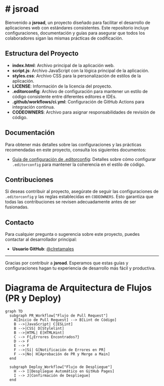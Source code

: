 # # jsroad

Bienvenido a **jsroad**, un proyecto diseñado para facilitar el desarrollo de aplicaciones web con estándares consistentes. Este repositorio incluye configuraciones, documentación y guías para asegurar que todos los colaboradores sigan las mismas prácticas de codificación.

## Estructura del Proyecto

- **index.html**: Archivo principal de la aplicación web.
- **script.js**: Archivo JavaScript con la lógica principal de la aplicación.
- **styles.css**: Archivo CSS para la personalización de estilos de la aplicación.
- **LICENSE**: Información de la licencia del proyecto.
- **.editorconfig**: Archivo de configuración para mantener un estilo de código consistente entre diferentes editores e IDEs.
- **.github/workflows/ci.yml**: Configuración de GitHub Actions para integración continua.
- **CODEOWNERS**: Archivo para asignar responsabilidades de revisión de código.

## Documentación

Para obtener más detalles sobre las configuraciones y las prácticas recomendadas en este proyecto, consulta los siguientes documentos:

- [Guía de configuración de .editorconfig](docs/editorconfig.md): Detalles sobre cómo configurar `.editorconfig` para mantener la coherencia en el estilo de código.

## Contribuciones

Si deseas contribuir al proyecto, asegúrate de seguir las configuraciones de `.editorconfig` y las reglas establecidas en `CODEOWNERS`. Esto garantiza que todas las contribuciones se revisen adecuadamente antes de ser fusionadas.

## Contacto

Para cualquier pregunta o sugerencia sobre este proyecto, puedes contactar al desarrollador principal:

- **Usuario GitHub**: [@clretamales](https://github.com/clretamales)

---

Gracias por contribuir a **jsroad**. Esperamos que estas guías y configuraciones hagan tu experiencia de desarrollo más fácil y productiva.

# Diagrama de Arquitectura de Flujos (PR y Deploy)

```mermaid
graph TD
  subgraph PR_Workflow["Flujo de Pull Request"]
    A[Inicio de Pull Request] --> B[Lint de Código]
    B -->|JavaScript| C[ESLint]
    B -->|CSS| D[Stylelint]
    B -->|HTML| E[HTMLHint]
    C --> F{¿Errores Encontrados?}
    D --> F
    E --> F
    F -->|Sí| G[Notificación de Errores en PR]
    F -->|No| H[Aprobación de PR y Merge a Main]
  end

  subgraph Deploy_Workflow["Flujo de Despliegue"]
    H --> I[Despliegue Automático en GitHub Pages]
    I --> J[Confirmación de Despliegue]
  end
```
